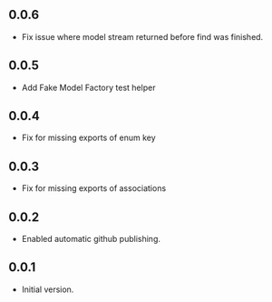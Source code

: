 ## 0.0.6

- Fix issue where model stream returned before find was finished.

## 0.0.5

- Add Fake Model Factory test helper

## 0.0.4

- Fix for missing exports of enum key

## 0.0.3

- Fix for missing exports of associations

## 0.0.2

- Enabled automatic github publishing.

## 0.0.1

- Initial version.
